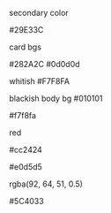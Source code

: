secondary color

#29E33C

card bgs

#282A2C
#0d0d0d

whitish
#F7F8FA

blackish body bg
#010101


#f7f8fa

red

#cc2424

#e0d5d5

rgba(92, 64, 51, 0.5)

#5C4033